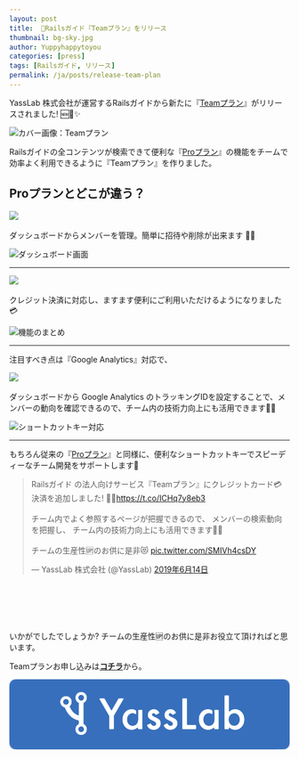 ```yaml
---
layout: post
title:  🚀Railsガイド『Teamプラン』をリリース
thumbnail: bg-sky.jpg
author: Yuppyhappytoyou
categories: [press]
tags: [Railsガイド, リリース]
permalink: /ja/posts/release-team-plan
---
```


YassLab 株式会社が運営するRailsガイドから新たに『[Teamプラン](https://railsguides.jp/team)』がリリースされました! 🆕🚀✨

![カバー画像：Teamプラン](https://i.gyazo.com/f14df4c3565b5d5e0e8e761dec499f06.png)

Railsガイドの全コンテンツが検索できて便利な『[Proプラン](https://railsguides.jp/pro)』の機能をチームで効率よく利用できるように『Teamプラン』を作りました。

## Proプランとどこが違う？

<div aline="center">
  <img src="https://i.gyazo.com/1fb23b3804df2cd2afd084be1f750ef8.png" width="360px">
</div>

ダッシュボードからメンバーを管理。簡単に招待や削除が出来ます 👥✨

![ダッシュボード画面](https://i.gyazo.com/ec44da56580499cc347ca65146f1b40c.png)

-----

<div aline="center">
  <img src="https://i.gyazo.com/689e47e4a3272bb08e31aa3fd9262daf.png" width="360px">
</div>

クレジット決済に対応し、ますます便利にご利用いただけるようになりました 💳

![機能のまとめ](https://i.gyazo.com/92b13eab4e1b4c35da0be0d2a6b27527.png)

-----

注目すべき点は『Google Analytics』対応で、

<div aline="center">
  <img src="https://i.gyazo.com/33e38026bc37895df5b81b1746853d2c.png" width="360px">
</div>

ダッシュボードから Google Analytics のトラッキングIDを設定することで、メンバーの動向を確認できるので、チーム内の技術力向上にも活用できます💪✨

![ショートカットキー対応](https://i.gyazo.com/b7054b3a8c45c10ee3394e3944821a4a.png)

-----

もちろん従来の『[Proプラン](https://railsguides.jp/pro)』と同様に、便利なショートカットキーでスピーディーなチーム開発をサポートします🤝

<div style="margin-bottom: 100px;">
  <blockquote class="twitter-tweet tw-align-center" data-lang="ja"><p lang="ja" dir="ltr">Railsガイド の法人向けサービス『Teamプラン』にクレジットカード💳決済を追加しました! 🎉✨<a href="https://t.co/ICHq7y8eb3">https://t.co/ICHq7y8eb3</a><br><br>チーム内でよく参照するページが把握できるので、 メンバーの検索動向を把握し、 チーム内の技術力向上にも活用できます👥✨<br><br>チームの生産性🆙のお供に是非😻 <a href="https://t.co/SMIVh4csDY">pic.twitter.com/SMIVh4csDY</a></p>&mdash; YassLab 株式会社 (@YassLab) <a href="https://twitter.com/YassLab/status/1139371152810188801?ref_src=twsrc%5Etfw">2019年6月14日</a></blockquote>
  <script async src="https://platform.twitter.com/widgets.js" charset="utf-8"></script>
</div>

いかがでしたでしょうか? チームの生産性🆙のお供に是非お役立て頂ければと思います。

Teamプランお申し込みは[**コチラ**](https://railsguides.jp/team)から。

[![YassLab Inc.](/img/logos/800x200.png)](/)
